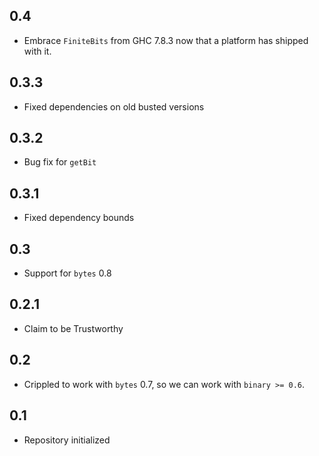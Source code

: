 0.4
---
* Embrace `FiniteBits` from GHC 7.8.3 now that a platform has shipped with it.

0.3.3
-----
* Fixed dependencies on old busted versions

0.3.2
-----
* Bug fix for `getBit`

0.3.1
-----
* Fixed dependency bounds

0.3
---
* Support for `bytes` 0.8

0.2.1
-----
* Claim to be Trustworthy

0.2
---
* Crippled to work with `bytes` 0.7, so we can work with `binary >= 0.6`.

0.1
---
* Repository initialized
